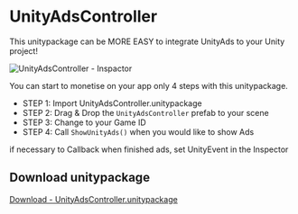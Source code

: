 # UnityAdsController

This unitypackage can be MORE EASY to integrate UnityAds to your Unity project!

![UnityAdsController - Inspactor](https://t.gyazo.com/teams/unity/3abd19b31fe0e6bf1ecb3703c88701f3.png)

You can start to monetise on your app only 4 steps with this unitypackage.

* STEP 1: Import UnityAdsController.unitypackage
* STEP 2: Drag & Drop the `UnityAdsController` prefab to your scene
* STEP 3: Change to your Game ID
* STEP 4: Call `ShowUnityAds()` when you would like to show Ads

if necessary to Callback when finished ads, set UnityEvent in the Inspector


## Download unitypackage
[Download - UnityAdsController.unitypackage](https://github.com/unity3d-jp/UnityAdsController/releases/download/1.0.1/UnityAdsController.unitypackage)
